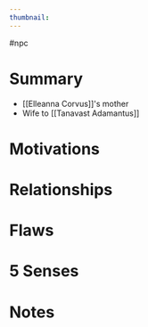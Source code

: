 ```yaml
---
thumbnail: 
---
```

#npc
# Summary
- [[Elleanna Corvus]]'s mother
- Wife to [[Tanavast Adamantus]]

# Motivations
# Relationships
# Flaws
# 5 Senses
# Notes
